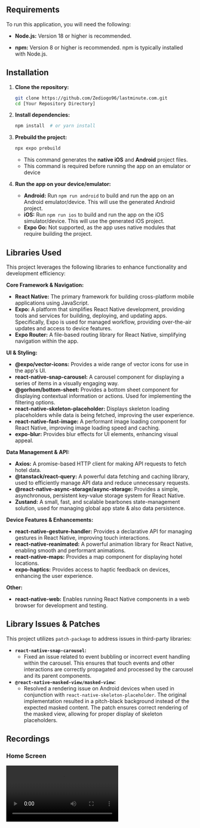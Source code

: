 ## Requirements

To run this application, you will need the following:

-   **Node.js:** Version 18 or higher is recommended.

-   **npm:** Version 8 or higher is recommended. npm is typically installed with Node.js.

## Installation

1.  **Clone the repository:**

    ```bash
    git clone https://github.com/Zediogo96/lastminute.com.git
    cd [Your Repository Directory]
    ```

2.  **Install dependencies:**

    ```bash
    npm install  # or yarn install
    ```

3.  **Prebuild the project:**

    ```bash
    npx expo prebuild
    ```

    -   This command generates the **native iOS** and **Android** project files.
    -   This command is required before running the app on an emulator or device

4.  **Run the app on your device/emulator:**

    -   **Android:** Run `npm run android` to build and run the app on an Android emulator/device. This will use the generated Android project.
    -   **iOS:** Run `npm run ios` to build and run the app on the iOS simulator/device. This will use the generated iOS project.
    -   **Expo Go:** Not supported, as the app uses native modules that require building the project.

## Libraries Used

This project leverages the following libraries to enhance functionality and development efficiency:

**Core Framework & Navigation:**

-   **React Native:** The primary framework for building cross-platform mobile applications using JavaScript.
-   **Expo:** A platform that simplifies React Native development, providing tools and services for building, deploying, and updating apps. Specifically, Expo is used for managed workflow, providing over-the-air updates and access to device features.
-   **Expo Router:** A file-based routing library for React Native, simplifying navigation within the app.

**UI & Styling:**

-   **@expo/vector-icons:** Provides a wide range of vector icons for use in the app's UI.
-   **react-native-snap-carousel:** A carousel component for displaying a series of items in a visually engaging way.
-   **@gorhom/bottom-sheet:** Provides a bottom sheet component for displaying contextual information or actions. Used for implementing the filtering options.
-   **react-native-skeleton-placeholder:** Displays skeleton loading placeholders while data is being fetched, improving the user experience.
-   **react-native-fast-image:** A performant image loading component for React Native, improving image loading speed and caching.
-   **expo-blur:** Provides blur effects for UI elements, enhancing visual appeal.

**Data Management & API:**

-   **Axios:** A promise-based HTTP client for making API requests to fetch hotel data.
-   **@tanstack/react-query:** A powerful data fetching and caching library, used to efficiently manage API data and reduce unnecessary requests.
-   **@react-native-async-storage/async-storage:** Provides a simple, asynchronous, persistent key-value storage system for React Native.
-   **Zustand:** A small, fast, and scalable bearbones state-management solution, used for managing global app state & also data persistence.

**Device Features & Enhancements:**

-   **react-native-gesture-handler:** Provides a declarative API for managing gestures in React Native, improving touch interactions.
-   **react-native-reanimated:** A powerful animation library for React Native, enabling smooth and performant animations.
-   **react-native-maps:** Provides a map component for displaying hotel locations.
-   **expo-haptics:** Provides access to haptic feedback on devices, enhancing the user experience.

**Other:**

-   **react-native-web:** Enables running React Native components in a web browser for development and testing.

## Library Issues & Patches

This project utilizes `patch-package` to address issues in third-party libraries:

-   **`react-native-snap-carousel`:**
    -   Fixed an issue related to event bubbling or incorrect event handling within the carousel. This ensures that touch events and other interactions are correctly propagated and processed by the carousel and its parent components.
-   **`@react-native-masked-view/masked-view`:**
    -   Resolved a rendering issue on Android devices when used in conjunction with `react-native-skeleton-placeholder`. The original implementation resulted in a pitch-black background instead of the expected masked content. The patch ensures correct rendering of the masked view, allowing for proper display of skeleton placeholders.

## Recordings

### Home Screen

<video src="/recordings/home-page-light.mov" controls="controls" style="max-width: 730px;">
</video>
